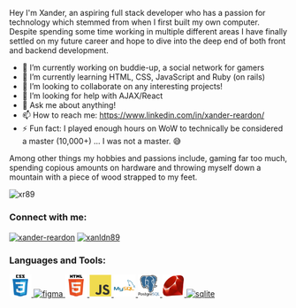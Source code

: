 Hey I'm Xander, an aspiring full stack developer who has a passion for technology which stemmed from when I first built my own computer. Despite spending some time working in multiple different areas I have finally settled on my future career and hope to dive into the deep end of both front and backend development. 

- 🔭 I’m currently working on buddie-up, a social network for gamers
- 🌱 I’m currently learning HTML, CSS, JavaScript and Ruby (on rails)
- 👯 I’m looking to collaborate on any interesting projects!
- 🤔 I’m looking for help with AJAX/React
- 💬 Ask me about anything!
- 📫 How to reach me: https://www.linkedin.com/in/xander-reardon/
- ⚡ Fun fact: I played enough hours on WoW to technically be considered a master (10,000+) ... I was not a master. 😅

Among other things my hobbies and passions include, gaming far too much, spending copious amounts on hardware and throwing myself down a mountain with a piece of wood strapped to my feet. 

<p align="left"> <img src="https://komarev.com/ghpvc/?username=xr89&label=Profile%20views&color=0e75b6&style=flat" alt="xr89" /> </p>

<h3 align="left">Connect with me:</h3>
<p align="left">
<a href="https://linkedin.com/in/xander-reardon" target="blank"><img align="center" src="https://raw.githubusercontent.com/rahuldkjain/github-profile-readme-generator/master/src/images/icons/Social/linked-in-alt.svg" alt="xander-reardon" height="30" width="40" /></a>
<a href="https://instagram.com/xanldn89" target="blank"><img align="center" src="https://raw.githubusercontent.com/rahuldkjain/github-profile-readme-generator/master/src/images/icons/Social/instagram.svg" alt="xanldn89" height="30" width="40" /></a>
</p>

<h3 align="left">Languages and Tools:</h3>
<p align="left"> <a href="https://www.w3schools.com/css/" target="_blank"> <img src="https://raw.githubusercontent.com/devicons/devicon/master/icons/css3/css3-original-wordmark.svg" alt="css3" width="40" height="40"/> </a> <a href="https://www.figma.com/" target="_blank"> <img src="https://www.vectorlogo.zone/logos/figma/figma-icon.svg" alt="figma" width="40" height="40"/> </a> <a href="https://www.w3.org/html/" target="_blank"> <img src="https://raw.githubusercontent.com/devicons/devicon/master/icons/html5/html5-original-wordmark.svg" alt="html5" width="40" height="40"/> </a> <a href="https://developer.mozilla.org/en-US/docs/Web/JavaScript" target="_blank"> <img src="https://raw.githubusercontent.com/devicons/devicon/master/icons/javascript/javascript-original.svg" alt="javascript" width="40" height="40"/> </a> <a href="https://www.mysql.com/" target="_blank"> <img src="https://raw.githubusercontent.com/devicons/devicon/master/icons/mysql/mysql-original-wordmark.svg" alt="mysql" width="40" height="40"/> </a> <a href="https://www.postgresql.org" target="_blank"> <img src="https://raw.githubusercontent.com/devicons/devicon/master/icons/postgresql/postgresql-original-wordmark.svg" alt="postgresql" width="40" height="40"/> </a> <a href="https://www.ruby-lang.org/en/" target="_blank"> <img src="https://raw.githubusercontent.com/devicons/devicon/master/icons/ruby/ruby-original.svg" alt="ruby" width="40" height="40"/> </a> <a href="https://www.sqlite.org/" target="_blank"> <img src="https://www.vectorlogo.zone/logos/sqlite/sqlite-icon.svg" alt="sqlite" width="40" height="40"/> </a> </p>
